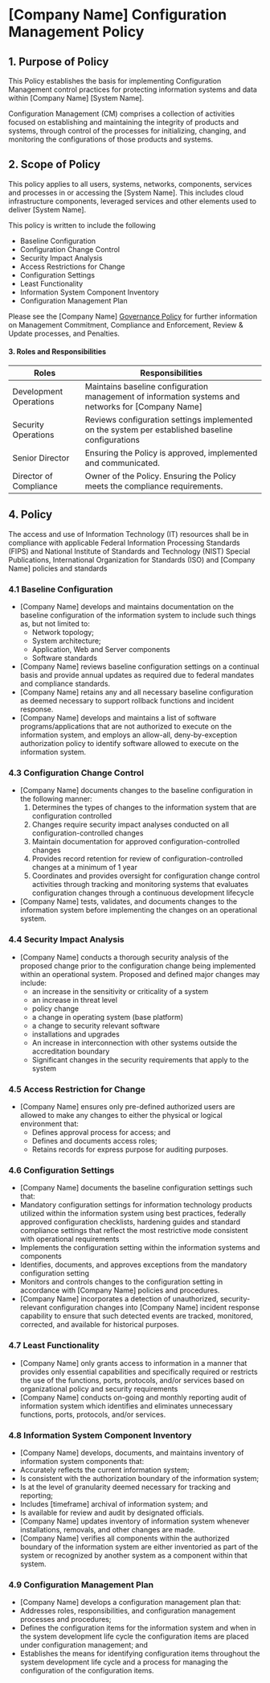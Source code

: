 # [Company Name] Configuration Management Policy

## 1. Purpose of Policy
This Policy establishes the basis for implementing Configuration Management control practices for protecting information systems and data within [Company Name] [System Name].

Configuration Management (CM) comprises a collection of activities focused on establishing and maintaining the integrity of products and systems, through control of the processes for initializing, changing, and monitoring the configurations of those products and systems.  

## 2. Scope of Policy
This policy applies to all users, systems, networks, components, services and processes in or accessing the [System Name]. This includes cloud infrastructure components, leveraged services and other elements used to deliver [System Name].

This policy is written to include the following
* Baseline Configuration
* Configuration Change Control
* Security Impact Analysis
* Access Restrictions for Change
* Configuration Settings
* Least Functionality
* Information System Component Inventory
* Configuration Management Plan

Please see the [Company Name] [Governance Policy](https://github.com/ScaleSec/compliance-docs/blob/P%26P-master/Policy%20Templates/Gov-Policy.md#governance-policy) for further information on Management Commitment, Compliance and Enforcement, Review & Update processes, and Penalties.

#### 3. Roles and Responsibilities
|Roles                 | Responsibilities                                                                        |
|----------------------|-----------------------------------------------------------------------------------------|
|Development Operations| Maintains baseline configuration management of information systems and networks for [Company Name] |
|Security Operations   | Reviews configuration settings implemented on the system per established baseline configurations|
|Senior Director       | Ensuring the Policy is approved, implemented and communicated.|
|Director of Compliance| Owner of the Policy. Ensuring the Policy meets the compliance requirements.|

## 4. Policy
The access and use of Information Technology (IT) resources shall be in compliance with applicable Federal Information Processing Standards (FIPS) and National Institute of Standards and Technology (NIST) Special Publications, International Organization for Standards (ISO) and [Company Name] policies and standards

### 4.1 Baseline Configuration
* [Company Name] develops and maintains documentation on the baseline configuration of the information system to include such things as, but not limited to:
  * Network topology;
  * System architecture;
  * Application, Web and Server components
  * Software standards
* [Company Name] reviews baseline configuration settings on a continual basis and provide annual updates as required due to federal mandates and compliance standards.
* [Company Name] retains any and all necessary baseline configuration as deemed necessary to support rollback functions and incident response.
* [Company Name] develops and maintains a list of software programs/applications that are not authorized to execute on the information system, and employs an allow-all, deny-by-exception authorization policy to identify software allowed to execute on the information system.

### 4.3 Configuration Change Control
* [Company Name] documents changes to the baseline configuration in the following manner:
  1. Determines the types of changes to the information system that are configuration controlled
  2. Changes require security impact analyses conducted on all configuration-controlled changes
  3. Maintain documentation for approved configuration-controlled changes
  4. Provides record retention for review of configuration-controlled changes at a minimum of 1 year
  5. Coordinates and provides oversight for configuration change control activities through tracking and monitoring systems that evaluates configuration changes  through a continuous development lifecycle
* [Company Name] tests, validates, and documents changes to the information system before implementing the changes on an operational system.

### 4.4 Security Impact Analysis
* [Company Name] conducts a thorough security analysis of the proposed change prior to the configuration change being implemented within an operational system. Proposed and defined major changes may include:
  * an increase in the sensitivity or criticality of a system
  * an increase in threat level
  * policy change
  * a change in operating system (base platform)
  * a change to security relevant software
  * installations and upgrades
  * An increase in interconnection with other systems outside the accreditation boundary
  * Significant changes in the security requirements that apply to the system

### 4.5 Access Restriction for Change
* [Company Name] ensures only pre-defined authorized users are allowed to make any changes to either the physical or logical environment that:
  * Defines approval process for access; and
  * Defines and documents access roles;
  * Retains records for express purpose for auditing purposes.

### 4.6 Configuration Settings
* [Company Name] documents the baseline configuration settings such that:
 * Mandatory configuration settings for information technology products utilized within the information system using best practices, federally approved configuration checklists,  hardening guides and standard compliance settings that reflect the most restrictive mode consistent with operational requirements
 * Implements the configuration setting within the information systems and components
 * Identifies, documents, and approves exceptions from the mandatory configuration setting
 * Monitors and controls changes to the configuration setting in accordance with [Company Name] policies and procedures.
* [Company Name] incorporates a detection of unauthorized, security-relevant configuration changes into [Company Name] incident response capability to ensure that such detected events are tracked, monitored, corrected, and available for historical purposes.

### 4.7 Least Functionality
*  [Company Name] only grants access to information in a manner that provides only essential capabilities and specifically required  or restricts the use of the functions, ports, protocols, and/or services based on organizational policy and security requirements
* [Company Name] conducts on-going and monthly reporting audit of information system which identifies and eliminates unnecessary functions, ports, protocols, and/or services.  

### 4.8 Information System Component Inventory
* [Company Name] develops, documents, and maintains inventory of information system components that:
 * Accurately reflects the current information system;
 * Is consistent with the authorization boundary of the information system;
 * Is at the level of granularity deemed necessary for tracking and reporting;
 * Includes [timeframe] archival of information system; and
 * Is available for review and audit by designated officials.
* [Company Name] updates inventory of information system whenever installations, removals, and other changes are made.
* [Company Name] verifies all components within the authorized boundary of the information system are either inventoried as part of the system or recognized by another system as a component within that system.

### 4.9 Configuration Management Plan
* [Company Name] develops a configuration management plan that:
 * Addresses roles, responsibilities, and configuration management processes and procedures;
 * Defines the configuration items for the information system and when in the system development life cycle the configuration items are placed under configuration management; and
 * Establishes the means for identifying configuration items throughout the system development life cycle and a process for managing the configuration of the configuration items.
